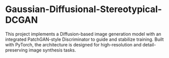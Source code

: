 # Gaussian-Diffusional-Stereotypical-DCGAN
This project implements a Diffusion-based image generation model with an integrated PatchGAN-style Discriminator to guide and stabilize training. Built with PyTorch, the architecture is designed for high-resolution and detail-preserving image synthesis tasks.
